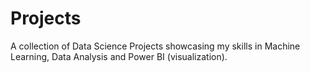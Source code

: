 # Projects
A collection of Data Science Projects showcasing my skills in Machine Learning, Data Analysis and Power BI (visualization).

